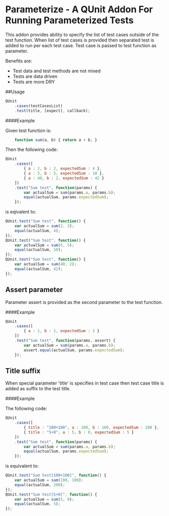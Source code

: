 Parameterize - A QUnit Addon For Running Parameterized Tests
============================================================

This addon provides ability to specify the list of test cases outside of the test function.
When list of test cases is provided then separated test is added to run per each test case.
Test case is passed to test function as parameter.

Benefits are:
 * Test data and test methods are not mixed
 * Tests are data driven
 * Tests are more DRY

##Usage

```js
QUnit
	.cases(testCasesList)
	.test(title, [expect], callback);
```

####Example

Given test function is:

```js
	function sum(a, b) { return a + b; }
```

Then the following code:

```js
QUnit
	.cases([
		{ a : 2, b : 2, expectedSum : 4 },
		{ a : 5, b : 5, expectedSum : 10 },
		{ a : 40, b : 2, expectedSum : 42 }
	])
	.test("Sum test", function(params) {
		var actualSum = sum(params.a, params.b);
		equal(actualSum, params.expectedSum);
	});
```

is eqivalent to:

```js
QUnit.test("Sum test", function() {
	var actualSum = sum(2, 2);
	equal(actualSum, 4);
});
QUnit.test("Sum test", function() {
	var actualSum = sum(5, 5);
	equal(actualSum, 10);
});
QUnit.test("Sum test", function() {
	var actualSum = sum(40, 2);
	equal(actualSum, 42);
});
```

## Assert parameter

Parameter assert is provided as the second parameter to the test function.

####Example

```js
QUnit
	.cases([
		{ a : 1, b : 1, expectedSum : 2 }
	])
	.test("Sum test", function(params, assert) {
		var actualSum = sum(params.a, params.b);
		assert.equal(actualSum, params.expectedSum);
	});
```

## Title suffix

When special parameter 'title' is specifies in test case
then test case title is added as suffix to the test title.

####Example

The following code:

```js
QUnit
	.cases([
		{ title : "100+100", a : 100, b : 100, expectedSum : 200 },
		{ title : "5+0", a : 5, b : 0, expectedSum : 5 }
	])
	.test("Sum test", function(params) {
		var actualSum = sum(params.a, params.b);
		equal(actualSum, params.expectedSum);
	});
```

is equivalent to:

```js
QUnit.test("Sum test[100+100]", function() {
	var actualSum = sum(100, 100);
	equal(actualSum, 200);
});
QUnit.test("Sum test[5+0]", function() {
	var actualSum = sum(5, 0);
	equal(actualSum, 5);
});
```
